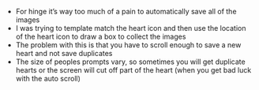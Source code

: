 - For hinge it’s way too much of a pain to automatically save all of the images
- I was trying to template match the heart icon and then use the location of the heart icon to draw a box to collect the images
- The problem with this is that you have to scroll enough to save a new heart and not save duplicates
- The size of peoples prompts vary, so sometimes you will get duplicate hearts or the screen will cut off part of the heart (when you get bad luck with the auto scroll)
